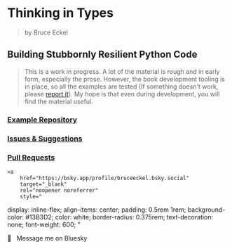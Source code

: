 # Thinking in Types

> by Bruce Eckel

## Building Stubbornly Resilient Python Code

> This is a work in progress.
> A lot of the material is rough and in early form, especially the prose.
> However, the book development tooling is in place, so all the examples are tested
> (If something doesn't work, please [report it](https://github.com/ThinkingInTypes/ThinkingInTypes_Examples/issues)).
> My hope is that even during development, you will find the material useful.

### [Example Repository](https://github.com/ThinkingInTypes/ThinkingInTypes_Examples)

### [Issues & Suggestions](https://github.com/ThinkingInTypes/ThinkingInTypes_Examples/issues)

### [Pull Requests](https://github.com/ThinkingInTypes/ThinkingInTypes_Examples/pulls)

    <a
        href="https://bsky.app/profile/bruceeckel.bsky.social"
        target="_blank"
        rel="noopener noreferrer"
        style="

display: inline-flex;
align-items: center;
padding: 0.5rem 1rem;
background-color: #13B3D2;
color: white;
border-radius: 0.375rem;
text-decoration: none;
font-weight: 600;
"
>
<!-- You can swap in the Bluesky butterfly SVG or a Font-Awesome icon -->
<span style="margin-right: 0.5rem;">🦋</span>
Message me on Bluesky
</a>